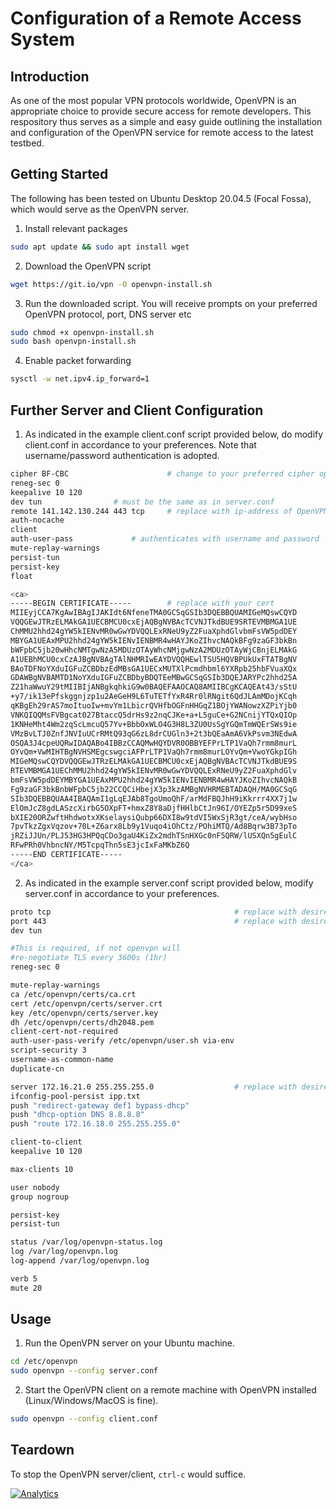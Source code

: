 # Configuration of a Remote Access System

## Introduction

As one of the most popular VPN protocols worldwide, OpenVPN is an appropriate choice to provide secure access for remote developers. This respository thus serves as a simple and easy guide outlining the installation and configuration of the OpenVPN service for remote access to the latest testbed. 

## Getting Started

The following has been tested on Ubuntu Desktop 20.04.5 (Focal Fossa), which would serve as the OpenVPN server.

1. Install relevant packages
``` bash
sudo apt update && sudo apt install wget
```

2. Download the OpenVPN script
``` bash
wget https://git.io/vpn -O openvpn-install.sh
```

3. Run the downloaded script. You will receive prompts on your preferred OpenVPN protocol, port, DNS server etc
``` bash
sudo chmod +x openvpn-install.sh
sudo bash openvpn-install.sh
```

4. Enable packet forwarding
``` bash
sysctl -w net.ipv4.ip_forward=1
```

## Further Server and Client Configuration

1. As indicated in the example client.conf script provided below, do modify client.conf in accordance to your preferences. Note that username/password authentication is adopted.

``` bash
cipher BF-CBC                      # change to your preferred cipher option (e.g., AES-256-CBC / AES-256-GCM)
reneg-sec 0			   
keepalive 10 120
dev tun			 	   # must be the same as in server.conf
remote 141.142.130.244 443 tcp	   # replace with ip-address of OpenVPN server, port and protocol (UDP/TCP)
auth-nocache
client
auth-user-pass			   # authenticates with username and password
mute-replay-warnings
persist-tun
persist-key
float

<ca>
-----BEGIN CERTIFICATE-----        # replace with your cert
MIIEyjCCA7KgAwIBAgIJAKIdt6NfeneTMA0GCSqGSIb3DQEBBQUAMIGeMQswCQYD
VQQGEwJTRzELMAkGA1UECBMCU0cxEjAQBgNVBAcTCVNJTkdBUE9SRTEVMBMGA1UE
ChMMU2hhd24gYW5kIENvMR0wGwYDVQQLExRNeU9yZ2FuaXphdGlvbmFsVW5pdDEY
MBYGA1UEAxMPU2hhd24gYW5kIENvIENBMR4wHAYJKoZIhvcNAQkBFg9zaGF3bkBn
bWFpbC5jb20wHhcNMTgwNzA5MDUzOTAyWhcNMjgwNzA2MDUzOTAyWjCBnjELMAkG
A1UEBhMCU0cxCzAJBgNVBAgTAlNHMRIwEAYDVQQHEwlTSU5HQVBPUkUxFTATBgNV
BAoTDFNoYXduIGFuZCBDbzEdMBsGA1UECxMUTXlPcmdhbml6YXRpb25hbFVuaXQx
GDAWBgNVBAMTD1NoYXduIGFuZCBDbyBDQTEeMBwGCSqGSIb3DQEJARYPc2hhd25A
Z21haWwuY29tMIIBIjANBgkqhkiG9w0BAQEFAAOCAQ8AMIIBCgKCAQEAt43/sStU
+y7/ik13ePfskggnjzp1u2AeGeH9L6TuTETfYxR4Rr0lRNgit6QdJLAmMDojKCqh
qKBgEh29rAS7moItuoIw+mvYm1LbicrQVHfbOGFnHHGqZ1BOjYWANowzXZPiYjb0
VNKQIQQMsFVBgcat027BtaccQ5drHs9z2nqCJKe+a+L5guCe+G2NCnijYTQxQIOp
1KNHeMht4Wm2zqScLmcuQ57Yv+BbbOxWLO4G3H8L3ZU0UsSgYGQmTmWQErSWs9ie
VMzBvLTJ0ZnfJNVIuUCrRMtQ93qG6zL8drCUGln3+2t3bQEaAmA6VkPsvm3NEdwA
OSQA3J4cpeUQRwIDAQABo4IBBzCCAQMwHQYDVR0OBBYEFPrLTP1VaQh7rmm8murL
OYvQm+VwMIHTBgNVHSMEgcswgciAFPrLTP1VaQh7rmm8murLOYvQm+VwoYGkpIGh
MIGeMQswCQYDVQQGEwJTRzELMAkGA1UECBMCU0cxEjAQBgNVBAcTCVNJTkdBUE9S
RTEVMBMGA1UEChMMU2hhd24gYW5kIENvMR0wGwYDVQQLExRNeU9yZ2FuaXphdGlv
bmFsVW5pdDEYMBYGA1UEAxMPU2hhd24gYW5kIENvIENBMR4wHAYJKoZIhvcNAQkB
Fg9zaGF3bkBnbWFpbC5jb22CCQCiHbejX3p3kzAMBgNVHRMEBTADAQH/MA0GCSqG
SIb3DQEBBQUAA4IBAQAmI1gLqEJAb8TgoUmoQhF/arMdFBQJhH9iKkrrr4XX7j1w
ElOmJcZ8gdLASzcXirbG5OXpFT+hmxZ8Y8aDjfHHlbCtJn96I/OYEZp5r5D99xeS
bXIE20ORZwftHhdwotxXKselaysiQubp66DXI8w9tdVI5WxSjR3gt/ceA/wybHso
7pvTkzZgxVqzov+70L+Z6arx8Lb9y1Vuqo4iOhCtz/POhiMTQ/Ad8Bqrw3B73pTo
jRZiJJUn/PLJ53HG3HPQqCDo3gaU4KiZx2mdhTSnHXGc0nF5QRW/lUSXQn5gEulC
RFwPRh0VhbncNY/M5TcpqThn5sE3jcIxFaMKbZ6Q
-----END CERTIFICATE-----
</ca>
```


2. As indicated in the example server.conf script provided below, modify server.conf in accordance to your preferences.

```bash
proto tcp                                         # replace with desired OpenVPN protocol (UDP/TCP)
port 443                                          # replace with desired OpenVPN port 
dev tun

#This is required, if not openvpn will
#re-negotiate TLS every 3600s (1hr)
reneg-sec 0

mute-replay-warnings
ca /etc/openvpn/certs/ca.crt
cert /etc/openvpn/certs/server.crt
key /etc/openvpn/certs/server.key
dh /etc/openvpn/certs/dh2048.pem
client-cert-not-required
auth-user-pass-verify /etc/openvpn/user.sh via-env
script-security 3
username-as-common-name
duplicate-cn

server 172.16.21.0 255.255.255.0                  # replace with desired VPN subnet 
ifconfig-pool-persist ipp.txt
push "redirect-gateway def1 bypass-dhcp"
push "dhcp-option DNS 8.8.8.8"
push "route 172.16.18.0 255.255.255.0"

client-to-client
keepalive 10 120

max-clients 10

user nobody
group nogroup

persist-key
persist-tun

status /var/log/openvpn-status.log
log /var/log/openvpn.log
log-append /var/log/openvpn.log

verb 5
mute 20
```

## Usage

1. Run the OpenVPN server on your Ubuntu machine.
``` bash
cd /etc/openvpn
sudo openvpn --config server.conf
```

2. Start the OpenVPN client on a remote machine with OpenVPN installed (Linux/Windows/MacOS is fine).
``` bash
sudo openvpn --config client.conf
```

## Teardown

To stop the OpenVPN server/client, `ctrl-c` would suffice.

[![Analytics](https://earnest-crow-394007.as.r.appspot.com/test?pixel)](https://github.com/ncsa/raccess)
